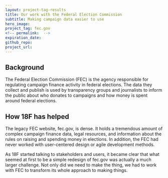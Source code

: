 ```yaml
---
layout: project-tag-results
title: Our work with the Federal Election Commission
subtitle: Making campaign data easier to use
hero_image: 
project_tag: fec.gov
<!-- permalink:  -->
expiration_date: 
github_repo: 
project_url: 
---
```


## Background

The Federal Election Commission (FEC) is the agency responsible for regulating campaign finance activity in federal elections. The data they collect and publish is used by transparency groups and journalists to inform the public about who donates to campaigns and how money is spent around federal elections.

## How 18F has helped

The legacy FEC website, fec.gov, is dense. It holds a tremendous amount of complex campaign finance data, legal resources, and information about the rules on raising and spending money in elections. In addition, the FEC had never worked with user-centered design or agile development methods.

As 18F started talking to stakeholders and users, it became clear that what seemed at first to be a simple redesign of fec.gov was actually a much larger challenge. Not only did we need to make the thing, we had to work with FEC to transform its whole approach to making things.